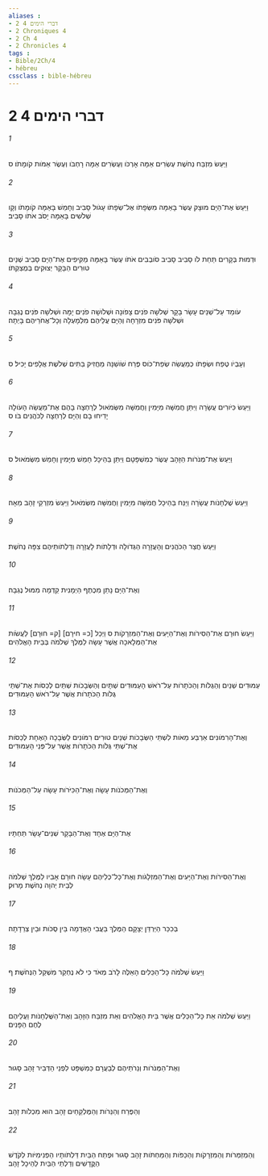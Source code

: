 ```yaml
---
aliases : 
- 2 דברי הימים 4
- 2 Chroniques 4
- 2 Ch 4
- 2 Chronicles 4
tags : 
- Bible/2Ch/4
- hébreu
cssclass : bible-hébreu
---
```


# 2 דברי הימים 4

###### 1
וַיַּעַשׂ מִזְבַּח נְחֹשֶׁת עֶשְׂרִים אַמָּה אָרְכֹּו וְעֶשְׂרִים אַמָּה רָחְבֹּו וְעֶשֶׂר אַמֹּות קֹומָתֹו׃ ס
###### 2
וַיַּעַשׂ אֶת־הַיָּם מוּצָק עֶשֶׂר בָּאַמָּה מִשְּׂפָתֹו אֶל־שְׂפָתֹו עָגֹול סָבִיב וְחָמֵשׁ בָּאַמָּה קֹומָתֹו וְקָו שְׁלֹשִׁים בָּאַמָּה יָסֹב אֹתֹו סָבִיב׃
###### 3
וּדְמוּת בְּקָרִים תַּחַת לֹו סָבִיב סָבִיב סֹובְבִים אֹתֹו עֶשֶׂר בָּאַמָּה מַקִּיפִים אֶת־הַיָּם סָבִיב שְׁנַיִם טוּרִים הַבָּקָר יְצוּקִים בְּמֻצַקְתֹּו׃
###### 4
עֹומֵד עַל־שְׁנֵים עָשָׂר בָּקָר שְׁלֹשָׁה פֹנִים צָפֹונָה וּשְׁלֹושָׁה פֹנִים יָמָּה וּשְׁלֹשָׁה פֹּנִים נֶגְבָּה וּשְׁלֹשָׁה פֹּנִים מִזְרָחָה וְהַיָּם עֲלֵיהֶם מִלְמָעְלָה וְכָל־אֲחֹרֵיהֶם בָּיְתָה׃
###### 5
וְעָבְיֹו טֶפַח וּשְׂפָתֹו כְּמַעֲשֵׂה שְׂפַת־כֹּוס פֶּרַח שֹׁושַׁנָּה מַחֲזִיק בַּתִּים שְׁלֹשֶׁת אֲלָפִים יָכִיל׃ ס
###### 6
וַיַּעַשׂ כִּיֹּורִים עֲשָׂרָה וַיִּתֵּן חֲמִשָּׁה מִיָּמִין וַחֲמִשָּׁה מִשְּׂמֹאול לְרָחְצָה בָהֶם אֶת־מַעֲשֵׂה הָעֹולָה יָדִיחוּ בָם וְהַיָּם לְרָחְצָה לַכֹּהֲנִים בֹּו׃ ס
###### 7
וַיַּעַשׂ אֶת־מְנֹרֹות הַזָּהָב עֶשֶׂר כְּמִשְׁפָּטָם וַיִּתֵּן בַּהֵיכָל חָמֵשׁ מִיָּמִין וְחָמֵשׁ מִשְּׂמֹאול׃ ס
###### 8
וַיַּעַשׂ שֻׁלְחָנֹות עֲשָׂרָה וַיַּנַּח בַּהֵיכָל חֲמִשָּׁה מִיָּמִין וַחֲמִשָּׁה מִשְּׂמֹאול וַיַּעַשׂ מִזְרְקֵי זָהָב מֵאָה׃
###### 9
וַיַּעַשׂ חֲצַר הַכֹּהֲנִים וְהָעֲזָרָה הַגְּדֹולָה וּדְלָתֹות לָעֲזָרָה וְדַלְתֹותֵיהֶם צִפָּה נְחֹשֶׁת׃
###### 10
וְאֶת־הַיָּם נָתַן מִכֶּתֶף הַיְמָנִית קֵדְמָה מִמּוּל נֶגְבָּה׃
###### 11
וַיַּעַשׂ חוּרָם אֶת־הַסִּירֹות וְאֶת־הַיָּעִים וְאֶת־הַמִּזְרָקֹות ס וַיְכַל [כ= חיּרָם] [ק= חוּרָם] לַעֲשֹׂות אֶת־הַמְּלָאכָה אֲשֶׁר עָשָׂה לַמֶּלֶךְ שְׁלֹמֹה בְּבֵית הָאֱלֹהִים׃
###### 12
עַמּוּדִים שְׁנַיִם וְהַגֻּלֹּות וְהַכֹּתָרֹות עַל־רֹאשׁ הָעַמּוּדִים שְׁתָּיִם וְהַשְּׂבָכֹות שְׁתַּיִם לְכַסֹּות אֶת־שְׁתֵּי גֻּלֹּות הַכֹּתָרֹות אֲשֶׁר עַל־רֹאשׁ הָעַמּוּדִים׃
###### 13
וְאֶת־הָרִמֹּונִים אַרְבַּע מֵאֹות לִשְׁתֵּי הַשְּׂבָכֹות שְׁנַיִם טוּרִים רִמֹּונִים לַשְּׂבָכָה הָאֶחָת לְכַסֹּות אֶת־שְׁתֵּי גֻּלֹּות הַכֹּתָרֹות אֲשֶׁר עַל־פְּנֵי הָעַמּוּדִים׃
###### 14
וְאֶת־הַמְּכֹנֹות עָשָׂה וְאֶת־הַכִּיֹּרֹות עָשָׂה עַל־הַמְּכֹנֹות׃
###### 15
אֶת־הַיָּם אֶחָד וְאֶת־הַבָּקָר שְׁנֵים־עָשָׂר תַּחְתָּיו׃
###### 16
וְאֶת־הַסִּירֹות וְאֶת־הַיָּעִים וְאֶת־הַמִּזְלָגֹות וְאֶת־כָּל־כְּלֵיהֶם עָשָׂה חוּרָם אָבִיו לַמֶּלֶךְ שְׁלֹמֹה לְבֵית יְהוָה נְחֹשֶׁת מָרוּק׃
###### 17
בְּכִכַּר הַיַּרְדֵּן יְצָקָם הַמֶּלֶךְ בַּעֲבִי הָאֲדָמָה בֵּין סֻכֹּות וּבֵין צְרֵדָתָה׃
###### 18
וַיַּעַשׂ שְׁלֹמֹה כָּל־הַכֵּלִים הָאֵלֶּה לָרֹב מְאֹד כִּי לֹא נֶחְקַר מִשְׁקַל הַנְּחֹשֶׁת׃ ף
###### 19
וַיַּעַשׂ שְׁלֹמֹה אֵת כָּל־הַכֵּלִים אֲשֶׁר בֵּית הָאֱלֹהִים וְאֵת מִזְבַּח הַזָּהָב וְאֶת־הַשֻּׁלְחָנֹות וַעֲלֵיהֶם לֶחֶם הַפָּנִים׃
###### 20
וְאֶת־הַמְּנֹרֹות וְנֵרֹתֵיהֶם לְבַעֲרָם כַּמִּשְׁפָּט לִפְנֵי הַדְּבִיר זָהָב סָגוּר׃
###### 21
וְהַפֶּרַח וְהַנֵּרֹות וְהַמֶּלְקַחַיִם זָהָב הוּא מִכְלֹות זָהָב׃
###### 22
וְהַמְזַמְּרֹות וְהַמִּזְרָקֹות וְהַכַּפֹּות וְהַמַּחְתֹּות זָהָב סָגוּר וּפֶתַח הַבַּיִת דַּלְתֹותָיו הַפְּנִימִיֹּות לְקֹדֶשׁ הַקֳּדָשִׁים וְדַלְתֵי הַבַּיִת לַהֵיכָל זָהָב׃
